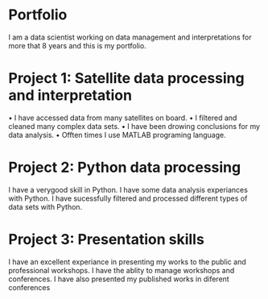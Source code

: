 # Portfolio
I am a data scientist working on data management and interpretations for more that 8 years and this is my portfolio.

# Project 1: Satellite data processing and interpretation
•	I have accessed data from many satellites on board.
•	I filtered and cleaned many complex data sets.
•	I have been drowing conclusions for my data analysis.
•	Offten times I use MATLAB programing language.

# Project 2: Python data processing
I have a verygood skill in Python.
I have some data analysis experiances with Python.
I have sucessfully filtered and processed different types of data sets with Python.

# Project 3: Presentation skills
I have an excellent experiance in presenting my works to the public and professional workshops.
I have the ablity to manage workshops and conferences.
I have also presented my published works in diferent conferences

